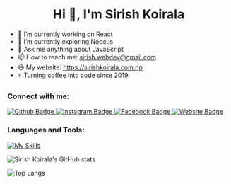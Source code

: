  <h1 align="center">Hi 👋, I'm Sirish Koirala</h1>

- 🔭 I’m currently working on React
- 🌱 I’m currently exploring Node.js
- 💬 Ask me anything about JavaScript 
- 📫 How to reach me: sirish.webdev@gmail.com
- 😄 My website: https://sirishkoirala.com.np
- ⚡ Turning coffee into code since 2019.
  
### Connect with me:
<div id="badges">
  <a href="https://www.linkedin.com/in/Sirishkoirala" target="_blank">
    <img src="https://img.shields.io/badge/LinkedIn-blue?style=for-the-badge&logo=linkedin&logoColor=white" alt="Github Badge"/>
  </a>
   <a href="https://www.instagram.com/sirishxkoirala" target="_blank">
    <img src="https://img.shields.io/badge/Instagram-blue?style=for-the-badge&logo=instagram&logoColor=white" alt="Instagram Badge"/>
  </a>
   <a href="https://www.facebook.com/sirishxkoirala/" target="_blank">
    <img src="https://img.shields.io/badge/Facebook-blue?style=for-the-badge&logo=facebook&logoColor=white" alt="Facebook Badge"/>
  </a>
   <a href="https://sirishkoirala.com.np/" target="_blank">
    <img src="https://img.shields.io/badge/SirishKoirala-blue?style=for-the-badge&logo=website&logoColor=white" alt="Website Badge"/>
  </a>
</div>

### Languages and Tools:
[![My Skills](https://skillicons.dev/icons?i=html,css,javascript,react,github,git,php,figma,c,cpp,tailwind,nodejs,postgres,mongodb&perline=7)](https://skillicons.dev)

![Sirish Koirala's GitHub stats](https://github-readme-stats.vercel.app/api?username=sirishkoirala&show_icons=true&theme=dark)

![Top Langs](https://github-readme-stats.vercel.app/api/top-langs/?username=sirishkoirala&theme=dark)


